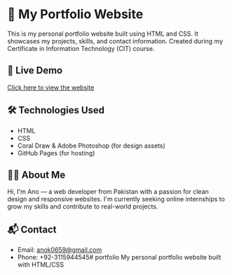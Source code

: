 # 💼 My Portfolio Website

This is my personal portfolio website built using HTML and CSS. It showcases my projects, skills, and contact information. Created during my Certificate in Information Technology (CIT) course.

## 🔗 Live Demo
[Click here to view the website](https://github.com/anok0695-alt/portfolio)

## 🛠️ Technologies Used
- HTML
- CSS
- Coral Draw & Adobe Photoshop (for design assets)
- GitHub Pages (for hosting)

## 👩‍💻 About Me
Hi, I'm Ano — a web developer from Pakistan with a passion for clean design and responsive websites. I'm currently seeking online internships to grow my skills and contribute to real-world projects.

## 📬 Contact
- Email: anok0659@gmail.com
- Phone: +92-3115944545# portfolio
My personal portfolio website built with HTML/CSS
